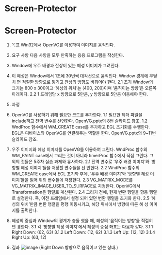# Screen-Protector
# Screen-Protector
1. 목표
Win32에서 OpenVG를 이용하여 이미지를 움직인다.

2. 요구 사항
다음 사항을 모두 만족하는 응용 프로그램을 작성한다.
1. Window에 우주 배경과 잔상이 있는 혜성 이미지가 그려진다.
2. 이 혜성은 Window에서 1초에 30번씩 대각선으로 움직인다. Window 경계에 부딪치 면 적절한 방향으로 튕기고 잔상의 방향도 바뀌어야 한다.
2.1 초기 Window의 크기는 800 x 300이고 ‘혜성의 위치’는 (400, 200)이며 ‘움직이는 방향’은 오른쪽 아래이다.
2.2 1 프레임당 x 방향으로 5만큼, y 방향으로 5만큼 이동해야 한다.

3. 과정
1. OpenVG를 사용하기 위해 필요한 코드를 추가한다.
1.1 필요한 헤더 파일을 include하고 전역 변수를 선언한다.
OpenVG.pptx의 8번 슬라이드 참조.
1.2 WndProc 함수에서 WM_CREATE case를 추가하고 EGL 초기화를 수행한다. EGL은 디바이스와 OpenVG를 연결해주는 역할을 한다.
OpenVG.pptx의 9~11번 슬라이드 참조.
2. 우주 이미지와 혜성 이미지를 OpenVG를 이용하여 그린다. WndProc 함수의 WM_PAINT case에서 그리는 것이 아니라 timerProc 함수에서 직접 그린다.
그 외의 것들은 5주차 실습 과제와 유사하다.
2.1 전역 변수로 ‘우주 배경 이미지’와 ‘방향별 혜성 이미지’들을 저장할 변수들을 선 언한다.
2.2 WndProc 함수의 WM_CREATE case에서 EGL 초기화 후에, ‘우주 배경 이미지’와 ‘방향별 혜성 이미지’들을 읽어 위의 변수들에 저장한다.
2.3 VG_MATRIX_MODE를 VG_MATRIX_IMAGE_USER_TO_SURFACE로 지정한다. OpenVG에서 Transformation은 행렬로 계산된다.
2.4 그리기 전에, 현재 변환 행렬을 항등 행렬로 설정한다. 즉, 이전 프레임에서 설정 되어 있던 변환 행렬을 초기화 한다.
2.5 ‘혜성의 위치’만큼 변환 행렬을 평행 이동시키고, 해당 위치에서 방향에 따른 혜 성 이미지를 출력한다.
3. 혜성의 중심과 Window의 경계가 충돌 했을 때, 혜성의 ‘움직이는 방향’을 적절히 변 경한다.
3.1 각 ‘방향별 혜성 이미지’에서 혜성의 중심 좌표는 다음과 같다.
3.1.1 Right Down: (62, 63)
3.1.2 Left Down: (12, 62)
3.1.3 Left Up: (12, 12)
3.1.4 Right Up: (63, 12)
4. 결과
![image](https://user-images.githubusercontent.com/38244836/82404121-6a2a8000-9a9b-11ea-8605-169e0c390d83.png)
(Right Down 방향으로 움직이고 있는 상태.)
